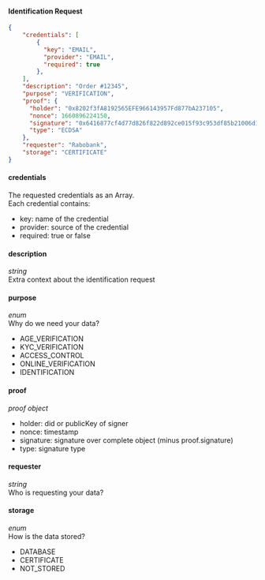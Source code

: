 #### Identification Request
```json
{
    "credentials": [
        { 
          "key": "EMAIL", 
          "provider": "EMAIL", 
          "required": true 
        },
    ],
    "description": "Order #12345",
    "purpose": "VERIFICATION",
    "proof": {
      "holder": "0x8202f3fA8192565EFE966143957Fd877bA237105",
      "nonce": 1660896224150,
      "signature": "0x6416877cf4d77d826f822d892ce015f93c953df85b21006d1380f812cf6090d3014a5c91c",
      "type": "ECDSA"
    },
    "requester": "Rabobank",
    "storage": "CERTIFICATE"
}
```

#### credentials
The requested credentials as an Array.  
Each credential contains:
* key: name of the credential
* provider: source of the credential
* required: true or false

#### description
_string_  
Extra context about the identification request

#### purpose
_enum_  
Why do we need your data?
* AGE_VERIFICATION
* KYC_VERIFICATION
* ACCESS_CONTROL
* ONLINE_VERIFICATION
* IDENTIFICATION

#### proof
_proof object_  
* holder: did or publicKey of signer
* nonce: timestamp
* signature: signature over complete object (minus proof.signature)
* type: signature type

#### requester
_string_  
Who is requesting your data?

#### storage
_enum_  
How is the data stored?
* DATABASE
* CERTIFICATE
* NOT_STORED